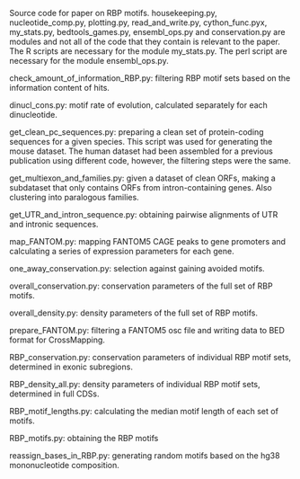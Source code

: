 Source code for paper on RBP motifs. housekeeping.py, nucleotide_comp.py, plotting.py, read_and_write.py, 
cython_func.pyx, my_stats.py, bedtools_games.py, ensembl_ops.py and conservation.py are modules and not all of the code
that they contain is relevant to the paper. 
The R scripts are necessary for the module my_stats.py. 
The perl script are necessary for the module ensembl_ops.py.

check_amount_of_information_RBP.py: filtering RBP motif sets based on the information content of hits.

dinucl_cons.py: motif rate of evolution, calculated separately for each dinucleotide.

get_clean_pc_sequences.py: preparing a clean set of protein-coding sequences for a given species. This script was used for generating the mouse dataset. The human dataset had been assembled for a previous publication using different code, however, the filtering steps were the same.

get_multiexon_and_families.py: given a dataset of clean ORFs, making a subdataset that only contains ORFs from intron-containing genes. Also clustering into paralogous families.

get_UTR_and_intron_sequence.py: obtaining pairwise alignments of UTR and intronic sequences.

map_FANTOM.py: mapping FANTOM5 CAGE peaks to gene promoters and calculating a series of expression parameters for each gene.

one_away_conservation.py: selection against gaining avoided motifs.

overall_conservation.py: conservation parameters of the full set of RBP motifs.

overall_density.py: density parameters of the full set of RBP motifs.

prepare_FANTOM.py: filtering a FANTOM5 osc file and writing data to BED format for CrossMapping.

RBP_conservation.py: conservation parameters of individual RBP motif sets, determined in exonic subregions.

RBP_density_all.py: density parameters of individual RBP motif sets, determined in full CDSs.

RBP_motif_lengths.py: calculating the median motif length of each set of motifs.

RBP_motifs.py: obtaining the RBP motifs

reassign_bases_in_RBP.py: generating random motifs based on the hg38 mononucleotide composition.
